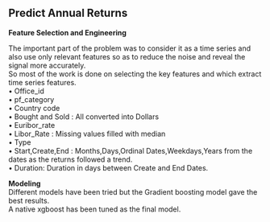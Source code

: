 
## Predict Annual Returns

**Feature Selection and Engineering**

The important part of the problem was to consider it as a time series and also use only relevant features so as to reduce the noise and reveal the signal more accurately.<br />
So most of the work is done on selecting the key features and which extract time series features.<br />
• Office_id<br />
• pf_category<br />
• Country code<br />
• Bought and Sold : All converted into Dollars<br />
• Euribor_rate<br />
• Libor_Rate : Missing values filled with median<br />
• Type<br />
• Start,Create,End : Months,Days,Ordinal Dates,Weekdays,Years from the
dates as the returns followed a trend.<br />
• Duration: Duration in days between Create and End Dates.<br />

**Modeling** <br />
Different models have been tried but the Gradient boosting model gave the best results.<br />
A native xgboost has been tuned as the final model.
